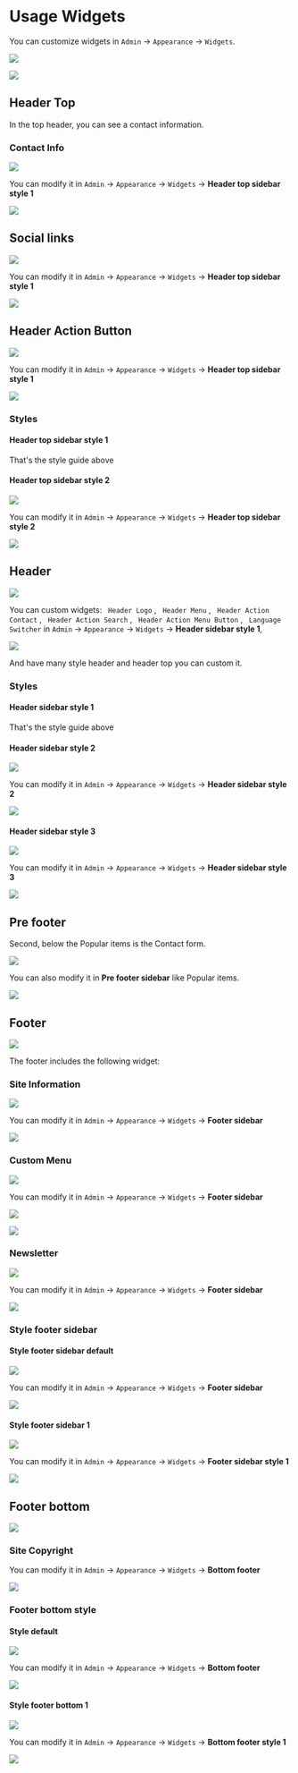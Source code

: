 # Usage Widgets

You can customize widgets in `Admin` -> `Appearance` -> `Widgets`.

![](./images/widgets/1.png)

![](./images/widgets/2.png)

## Header Top

In the top header, you can see a contact information.

### Contact Info

![](./images/widgets/3.png)

You can modify it in `Admin` -> `Appearance` -> `Widgets` -> **Header top sidebar style 1**

![](./images/widgets/4.png)

## Social links

![](./images/widgets/5.png)

You can modify it in `Admin` -> `Appearance` -> `Widgets` -> **Header top sidebar style 1**

![](./images/widgets/6.png)

## Header Action Button

![](./images/widgets/7.png)

You can modify it in `Admin` -> `Appearance` -> `Widgets` -> **Header top sidebar style 1**

![](./images/widgets/8.png)

### Styles

#### Header top sidebar style 1

That's the style guide above

#### Header top sidebar style 2

![](./images/widgets/29.png)

You can modify it in `Admin` -> `Appearance` -> `Widgets` -> **Header top sidebar style 2**

![](./images/widgets/30.png)

## Header

![](./images/widgets/9.png)

You can custom widgets: ` Header Logo` , ` Header Menu` , ` Header Action Contact` , ` Header Action Search` , ` Header Action Menu Button` , ` Language Switcher` in `Admin` -> `Appearance` -> `Widgets` -> **Header sidebar style 1**, 

![](./images/widgets/10.png)

And have many style header and header top you can custom it.

### Styles

#### Header sidebar style 1

That's the style guide above

#### Header sidebar style 2

![](./images/widgets/31.png)

You can modify it in `Admin` -> `Appearance` -> `Widgets` -> **Header sidebar style 2**

![](./images/widgets/32.png)

#### Header sidebar style 3

![](./images/widgets/33.png)

You can modify it in `Admin` -> `Appearance` -> `Widgets` -> **Header sidebar style 3**

![](./images/widgets/34.png)

## Pre footer

Second, below the Popular items is the Contact form.

![](./images/widgets/11.png)

You can also modify it in **Pre footer sidebar** like Popular items.

![](./images/widgets/12.png)

## Footer

![](./images/widgets/13.png)

The footer includes the following widget:

### Site Information

![](./images/widgets/14.png)

You can modify it in `Admin` -> `Appearance` -> `Widgets` -> **Footer sidebar**

![](./images/widgets/15.png)

### Custom Menu

![](./images/widgets/17.png)

You can modify it in `Admin` -> `Appearance` -> `Widgets` -> **Footer sidebar**

![](./images/widgets/16.png)

![](./images/widgets/35.png)

### Newsletter

![](./images/widgets/18.png)

You can modify it in `Admin` -> `Appearance` -> `Widgets` -> **Footer sidebar**

![](./images/widgets/19.png)

### Style footer sidebar

#### Style footer sidebar default

![](./images/widgets/13.png)

You can modify it in `Admin` -> `Appearance` -> `Widgets` -> **Footer sidebar**

![](./images/widgets/26.png)

#### Style footer sidebar 1

![](./images/widgets/27.png)

You can modify it in `Admin` -> `Appearance` -> `Widgets` -> **Footer sidebar style 1**

![](./images/widgets/28.png)

## Footer bottom

![](./images/widgets/20.png)

### Site Copyright

You can modify it in `Admin` -> `Appearance` -> `Widgets` -> **Bottom footer**

![](./images/widgets/21.png)

### Footer bottom style

#### Style default

![](./images/widgets/22.png)

You can modify it in `Admin` -> `Appearance` -> `Widgets` -> **Bottom footer**

![](./images/widgets/23.png)

#### Style footer bottom 1

![](./images/widgets/24.png)

You can modify it in `Admin` -> `Appearance` -> `Widgets` -> **Bottom footer style 1**

![](./images/widgets/25.png)